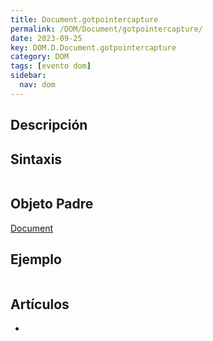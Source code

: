 ```yaml
---
title: Document.gotpointercapture
permalink: /DOM/Document/gotpointercapture/
date: 2023-09-25
key: DOM.D.Document.gotpointercapture
category: DOM
tags: [evento dom]
sidebar:
  nav: dom
---
```


## Descripción


## Sintaxis


```javascript

```


## Objeto Padre


[Document](https://www.w3api.com/DOM/Document/)


## Ejemplo


```javascript

```


## Artículos

- 

